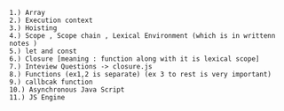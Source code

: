     1.) Array
    2.) Execution context
    3.) Hoisting
    4.) Scope , Scope chain , Lexical Environment (which is in writtenn notes )
    5.) let and const
    6.) Closure [meaning : function along with it is lexical scope]
    7.) Inteview Questions -> closure.js
    8.) Functions (ex1,2 is separate) (ex 3 to rest is very important)
    9.) callbcak function
    10.) Asynchronous Java Script
    11.) JS Engine
